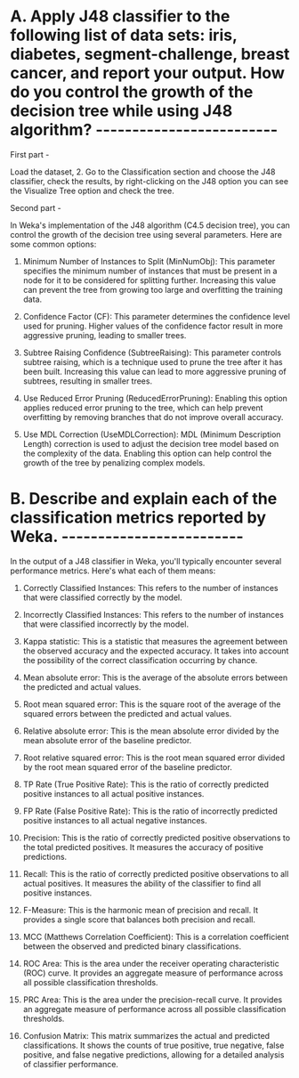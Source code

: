 # A. Apply J48 classifier to the following list of data sets: iris, diabetes, segment-challenge, breast cancer, and report your output. How do you control the growth of  the decision tree while using J48 algorithm? -------------------------

First part - 

Load the dataset, 2. Go to the Classification section and choose the J48 classifier, check the results, by right-clicking on the J48 option you can see the Visualize Tree option and check the tree.

Second part -

In Weka's implementation of the J48 algorithm (C4.5 decision tree), you can control the growth of the decision tree using several parameters. Here are some common options:

1. Minimum Number of Instances to Split (MinNumObj): This parameter specifies the minimum number of instances that must be present in a node for it to be considered for splitting further. Increasing this value can prevent the tree from growing too large and overfitting the training data.

2. Confidence Factor (CF): This parameter determines the confidence level used for pruning. Higher values of the confidence factor result in more aggressive pruning, leading to smaller trees.

4. Subtree Raising Confidence (SubtreeRaising): This parameter controls subtree raising, which is a technique used to prune the tree after it has been built. Increasing this value can lead to more aggressive pruning of subtrees, resulting in smaller trees.

5. Use Reduced Error Pruning (ReducedErrorPruning): Enabling this option applies reduced error pruning to the tree, which can help prevent overfitting by removing branches that do not improve overall accuracy.

6. Use MDL Correction (UseMDLCorrection): MDL (Minimum Description Length) correction is used to adjust the decision tree model based on the complexity of the data. Enabling this option can help control the growth of the tree by penalizing complex models.



# B. Describe and explain each of the classification metrics reported by Weka. -------------------------

In the output of a J48 classifier in Weka, you'll typically encounter several performance metrics. Here's what each of them means:

1. Correctly Classified Instances: This refers to the number of instances that were classified correctly by the model.

2. Incorrectly Classified Instances: This refers to the number of instances that were classified incorrectly by the model.

3. Kappa statistic: This is a statistic that measures the agreement between the observed accuracy and the expected accuracy. It takes into account the possibility of the correct classification occurring by chance.

4. Mean absolute error: This is the average of the absolute errors between the predicted and actual values.

5. Root mean squared error: This is the square root of the average of the squared errors between the predicted and actual values.

6. Relative absolute error: This is the mean absolute error divided by the mean absolute error of the baseline predictor.

7. Root relative squared error: This is the root mean squared error divided by the root mean squared error of the baseline predictor.

8. TP Rate (True Positive Rate): This is the ratio of correctly predicted positive instances to all actual positive instances.

9. FP Rate (False Positive Rate): This is the ratio of incorrectly predicted positive instances to all actual negative instances.

10. Precision: This is the ratio of correctly predicted positive observations to the total predicted positives. It measures the accuracy of positive predictions.

11. Recall: This is the ratio of correctly predicted positive observations to all actual positives. It measures the ability of the classifier to find all positive instances.

12. F-Measure: This is the harmonic mean of precision and recall. It provides a single score that balances both precision and recall.

13. MCC (Matthews Correlation Coefficient): This is a correlation coefficient between the observed and predicted binary classifications.

14. ROC Area: This is the area under the receiver operating characteristic (ROC) curve. It provides an aggregate measure of performance across all possible classification thresholds.

15. PRC Area: This is the area under the precision-recall curve. It provides an aggregate measure of performance across all possible classification thresholds.

16. Confusion Matrix: This matrix summarizes the actual and predicted classifications. It shows the counts of true positive, true negative, false positive, and false negative predictions, allowing for a detailed analysis of classifier performance.
